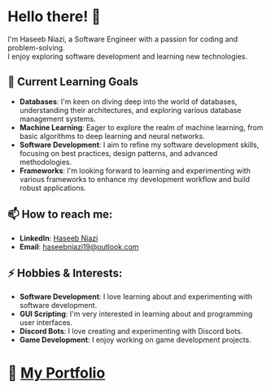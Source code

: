 # Hello there! 👋

I'm Haseeb Niazi, a Software Engineer with a passion for coding and problem-solving. <br>
I enjoy exploring software development and learning new technologies.

## 🌱 Current Learning Goals

- **Databases**: I'm keen on diving deep into the world of databases, understanding their architectures, and exploring various database management systems.
- **Machine Learning**: Eager to explore the realm of machine learning, from basic algorithms to deep learning and neural networks.
- **Software Development**: I aim to refine my software development skills, focusing on best practices, design patterns, and advanced methodologies.
- **Frameworks**: I'm looking forward to learning and experimenting with various frameworks to enhance my development workflow and build robust applications.

## 📫 How to reach me:

- **LinkedIn**: [Haseeb Niazi](https://www.linkedin.com/in/haseebn/)
- **Email**: haseebniazi19@outlook.com

## ⚡ Hobbies & Interests:
- **Software Development**: I love learning about and experimenting with software development.
- **GUI Scripting**: I'm very interested in learning about and programming user interfaces.
- **Discord Bots**: I love creating and experimenting with Discord bots.
- **Game Development**:  I enjoy working on game development projects.

# 📂 [My Portfolio](https://haseeb.ca) 
